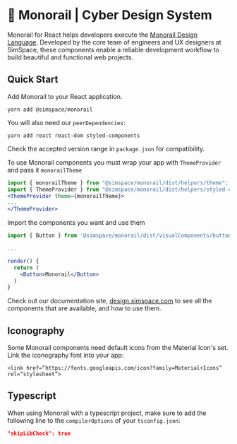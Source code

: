 # 🚝 Monorail | Cyber Design System

Monorail for React helps developers execute the [Monorail Design Language](https://design.simspace.com). Developed by the core team of engineers and UX designers at SimSpace, these components enable a reliable development workflow to build beautiful and functional web projects.

## Quick Start

Add Monorail to your React application.

```
yarn add @simspace/monorail
```

You will also need our `peerDependencies`:

```
yarn add react react-dom styled-components
```

Check the accepted version range in `package.json` for compatibility.

To use Monorail components you must wrap your app with `ThemeProvider` and pass it `monorailTheme`	

```jsx
import { monorailTheme } from "@simspace/monorail/dist/helpers/theme";	
import { ThemeProvider } from "@simspace/monorail/dist/helpers/styled-components";	
<ThemeProvider theme={monorailTheme}>	
...	
</ThemeProvider>	
```

Import the components you want and use them

```jsx
import { Button } from '@simspace/monorail/dist/visualComponents/buttons/Button'

...

render() {
  return (
    <Button>Monorail</Button>
  )
}
```

Check out our documentation site, [design.simspace.com](https://design.simspace.com) to see all the components that are available, and how to use them.

## Iconography

Some Monorail components need default icons from the Material Icon's set. Link the iconography font into your app:

`<link href=“https://fonts.googleapis.com/icon?family=Material+Icons” rel=“stylesheet”>`

## Typescript

When using Monorail with a typescript project, make sure to add the following line to the `compilerOptions` of your `tsconfig.json`:

```json
"skipLibCheck": true
```
